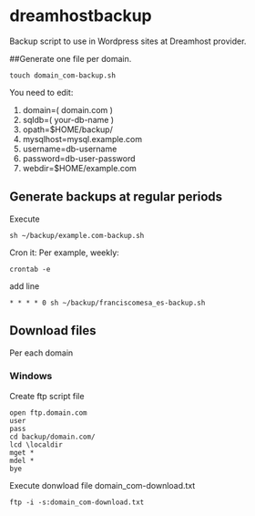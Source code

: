 # dreamhostbackup

Backup script to use in Wordpress sites at Dreamhost provider.

##Generate one file per domain. 
~~~
touch domain_com-backup.sh
~~~

You need to edit: 

1. domain=( domain.com )
2. sqldb=( your-db-name )
3. opath=$HOME/backup/
4. mysqlhost=mysql.example.com
5. username=db-username
6. password=db-user-password
7. webdir=$HOME/example.com

## Generate backups at regular periods
Execute
~~~
sh ~/backup/example.com-backup.sh
~~~

Cron it:
Per example, weekly:
~~~
crontab -e
~~~

add line
~~~
* * * * 0 sh ~/backup/franciscomesa_es-backup.sh
~~~

## Download files
Per each domain

### Windows
Create ftp script file 
~~~
open ftp.domain.com
user
pass
cd backup/domain.com/
lcd \localdir
mget *
mdel *
bye
~~~

Execute donwload file domain_com-download.txt
~~~
ftp -i -s:domain_com-download.txt
~~~
